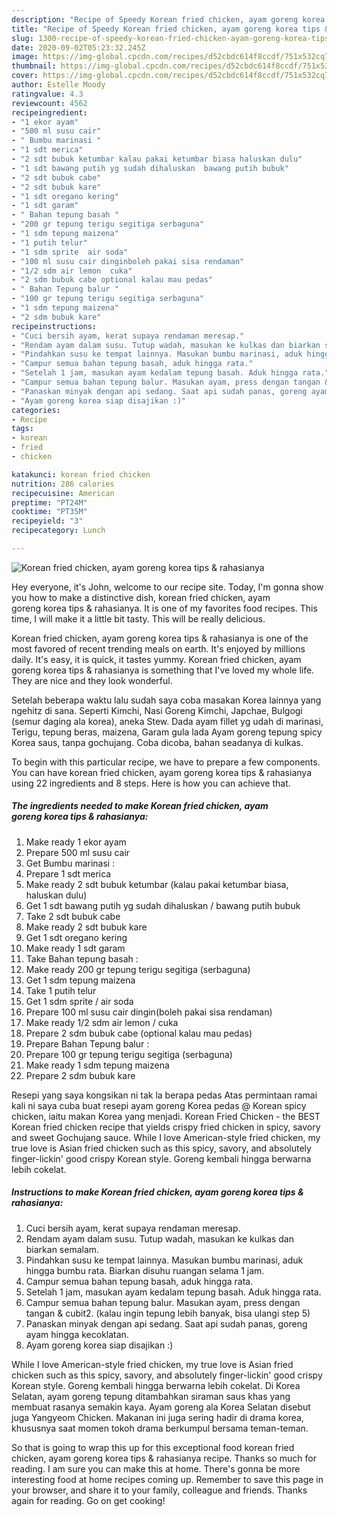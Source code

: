 ```yaml
---
description: "Recipe of Speedy Korean fried chicken, ayam goreng korea tips &amp;amp; rahasianya"
title: "Recipe of Speedy Korean fried chicken, ayam goreng korea tips &amp;amp; rahasianya"
slug: 1300-recipe-of-speedy-korean-fried-chicken-ayam-goreng-korea-tips-and-amp-rahasianya
date: 2020-09-02T05:23:32.245Z
image: https://img-global.cpcdn.com/recipes/d52cbdc614f8ccdf/751x532cq70/korean-fried-chicken-ayam-goreng-korea-tips-rahasianya-foto-resep-utama.jpg
thumbnail: https://img-global.cpcdn.com/recipes/d52cbdc614f8ccdf/751x532cq70/korean-fried-chicken-ayam-goreng-korea-tips-rahasianya-foto-resep-utama.jpg
cover: https://img-global.cpcdn.com/recipes/d52cbdc614f8ccdf/751x532cq70/korean-fried-chicken-ayam-goreng-korea-tips-rahasianya-foto-resep-utama.jpg
author: Estelle Moody
ratingvalue: 4.3
reviewcount: 4562
recipeingredient:
- "1 ekor ayam"
- "500 ml susu cair"
- " Bumbu marinasi "
- "1 sdt merica"
- "2 sdt bubuk ketumbar kalau pakai ketumbar biasa haluskan dulu"
- "1 sdt bawang putih yg sudah dihaluskan  bawang putih bubuk"
- "2 sdt bubuk cabe"
- "2 sdt bubuk kare"
- "1 sdt oregano kering"
- "1 sdt garam"
- " Bahan tepung basah "
- "200 gr tepung terigu segitiga serbaguna"
- "1 sdm tepung maizena"
- "1 putih telur"
- "1 sdm sprite  air soda"
- "100 ml susu cair dinginboleh pakai sisa rendaman"
- "1/2 sdm air lemon  cuka"
- "2 sdm bubuk cabe optional kalau mau pedas"
- " Bahan Tepung balur "
- "100 gr tepung terigu segitiga serbaguna"
- "1 sdm tepung maizena"
- "2 sdm bubuk kare"
recipeinstructions:
- "Cuci bersih ayam, kerat supaya rendaman meresap."
- "Rendam ayam dalam susu. Tutup wadah, masukan ke kulkas dan biarkan semalam."
- "Pindahkan susu ke tempat lainnya. Masukan bumbu marinasi, aduk hingga bumbu rata. Biarkan disuhu ruangan selama 1 jam."
- "Campur semua bahan tepung basah, aduk hingga rata."
- "Setelah 1 jam, masukan ayam kedalam tepung basah. Aduk hingga rata."
- "Campur semua bahan tepung balur. Masukan ayam, press dengan tangan &amp; cubit2. (kalau ingin tepung lebih banyak, bisa ulangi step 5)"
- "Panaskan minyak dengan api sedang. Saat api sudah panas, goreng ayam hingga kecoklatan."
- "Ayam goreng korea siap disajikan :)"
categories:
- Recipe
tags:
- korean
- fried
- chicken

katakunci: korean fried chicken 
nutrition: 286 calories
recipecuisine: American
preptime: "PT24M"
cooktime: "PT35M"
recipeyield: "3"
recipecategory: Lunch

---
```



![Korean fried chicken, ayam goreng korea tips &amp; rahasianya](https://img-global.cpcdn.com/recipes/d52cbdc614f8ccdf/751x532cq70/korean-fried-chicken-ayam-goreng-korea-tips-rahasianya-foto-resep-utama.jpg)

Hey everyone, it's John, welcome to our recipe site. Today, I'm gonna show you how to make a distinctive dish, korean fried chicken, ayam goreng korea tips &amp; rahasianya. It is one of my favorites food recipes. This time, I will make it a little bit tasty. This will be really delicious.

Korean fried chicken, ayam goreng korea tips &amp; rahasianya is one of the most favored of recent trending meals on earth. It's enjoyed by millions daily. It's easy, it is quick, it tastes yummy. Korean fried chicken, ayam goreng korea tips &amp; rahasianya is something that I've loved my whole life. They are nice and they look wonderful.

Setelah beberapa waktu lalu sudah saya coba masakan Korea lainnya yang ngehitz di sana. Seperti Kimchi, Nasi Goreng Kimchi, Japchae, Bulgogi (semur daging ala korea), aneka Stew. Dada ayam fillet yg udah di marinasi, Terigu, tepung beras, maizena, Garam gula lada Ayam goreng tepung spicy Korea saus, tanpa gochujang. Coba dicoba, bahan seadanya di kulkas.


To begin with this particular recipe, we have to prepare a few components. You can have korean fried chicken, ayam goreng korea tips &amp; rahasianya using 22 ingredients and 8 steps. Here is how you can achieve that.

<!--inarticleads1-->

##### The ingredients needed to make Korean fried chicken, ayam goreng korea tips &amp; rahasianya:

1. Make ready 1 ekor ayam
1. Prepare 500 ml susu cair
1. Get  Bumbu marinasi :
1. Prepare 1 sdt merica
1. Make ready 2 sdt bubuk ketumbar (kalau pakai ketumbar biasa, haluskan dulu)
1. Get 1 sdt bawang putih yg sudah dihaluskan / bawang putih bubuk
1. Take 2 sdt bubuk cabe
1. Make ready 2 sdt bubuk kare
1. Get 1 sdt oregano kering
1. Make ready 1 sdt garam
1. Take  Bahan tepung basah :
1. Make ready 200 gr tepung terigu segitiga (serbaguna)
1. Get 1 sdm tepung maizena
1. Take 1 putih telur
1. Get 1 sdm sprite / air soda
1. Prepare 100 ml susu cair dingin(boleh pakai sisa rendaman)
1. Make ready 1/2 sdm air lemon / cuka
1. Prepare 2 sdm bubuk cabe (optional kalau mau pedas)
1. Prepare  Bahan Tepung balur :
1. Prepare 100 gr tepung terigu segitiga (serbaguna)
1. Make ready 1 sdm tepung maizena
1. Prepare 2 sdm bubuk kare


Resepi yang saya kongsikan ni tak la berapa pedas Atas permintaan ramai kali ni saya cuba buat resepi ayam goreng Korea pedas @ Korean spicy chicken, iaitu makan Korea yang menjadi. Korean Fried Chicken - the BEST Korean fried chicken recipe that yields crispy fried chicken in spicy, savory and sweet Gochujang sauce. While I love American-style fried chicken, my true love is Asian fried chicken such as this spicy, savory, and absolutely finger-lickin&#39; good crispy Korean style. Goreng kembali hingga berwarna lebih cokelat. 

<!--inarticleads2-->

##### Instructions to make Korean fried chicken, ayam goreng korea tips &amp; rahasianya:

1. Cuci bersih ayam, kerat supaya rendaman meresap.
1. Rendam ayam dalam susu. Tutup wadah, masukan ke kulkas dan biarkan semalam.
1. Pindahkan susu ke tempat lainnya. Masukan bumbu marinasi, aduk hingga bumbu rata. Biarkan disuhu ruangan selama 1 jam.
1. Campur semua bahan tepung basah, aduk hingga rata.
1. Setelah 1 jam, masukan ayam kedalam tepung basah. Aduk hingga rata.
1. Campur semua bahan tepung balur. Masukan ayam, press dengan tangan &amp; cubit2. (kalau ingin tepung lebih banyak, bisa ulangi step 5)
1. Panaskan minyak dengan api sedang. Saat api sudah panas, goreng ayam hingga kecoklatan.
1. Ayam goreng korea siap disajikan :)


While I love American-style fried chicken, my true love is Asian fried chicken such as this spicy, savory, and absolutely finger-lickin&#39; good crispy Korean style. Goreng kembali hingga berwarna lebih cokelat. Di Korea Selatan, ayam goreng tepung ditambahkan siraman saus khas yang membuat rasanya semakin kaya. Ayam goreng ala Korea Selatan disebut juga Yangyeom Chicken. Makanan ini juga sering hadir di drama korea, khususnya saat momen tokoh drama berkumpul bersama teman-teman. 

So that is going to wrap this up for this exceptional food korean fried chicken, ayam goreng korea tips &amp; rahasianya recipe. Thanks so much for reading. I am sure you can make this at home. There's gonna be more interesting food at home recipes coming up. Remember to save this page in your browser, and share it to your family, colleague and friends. Thanks again for reading. Go on get cooking!
